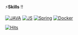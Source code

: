 
<!--
**maru9525/maru9525** is a ✨ _special_ ✨ repository because its `README.md` (this file) appears on your GitHub profile.

Here are some ideas to get you started:

- 🔭 I’m currently working on ...
- 🌱 I’m currently learning ...
- 👯 I’m looking to collaborate on ...
- 🤔 I’m looking for help with ...
- 💬 Ask me about ...
- 📫 How to reach me: ...
- 😄 Pronouns: ...
- ⚡ Fun fact: ...
-->

⚡**Skills** !!

[![JAVA](https://img.shields.io/badge/Java-F7DF1E?style=flat-square&logo=Java&logoColor=black)]()
[![JS](https://img.shields.io/badge/JavaScript-F7DF1E?style=flat-square&logo=JavaScript&logoColor=black)]()
[![Spring](https://img.shields.io/badge/Spring-6DB33F?style=flat-square&logo=Spring&logoColor=black)]()
[![Docker](https://img.shields.io/badge/Docker-6DB33F?style=flat-square&logo=Docker&logoColor=black)]()

[![Hits](https://hits.seeyoufarm.com/api/count/incr/badge.svg?url=https%3A%2F%2Fgithub.com%2Fmaru9525&count_bg=%2379C83D&title_bg=%23555555&icon=&icon_color=%23E7E7E7&title=hits&edge_flat=false)](https://hits.seeyoufarm.com)
